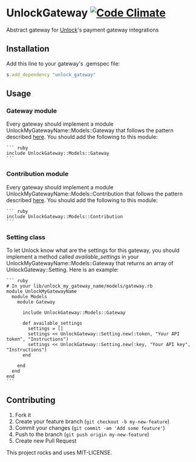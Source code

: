 # UnlockGateway [![Code Climate](https://codeclimate.com/github/danielweinmann/unlock_gateway.png)](https://codeclimate.com/github/danielweinmann/unlock_gateway)

Abstract gateway for [Unlock](http://github.com/danielweinmann/unlock)'s payment gateway integrations

## Installation

Add this line to your gateway's .gemspec file:

``` ruby
s.add_dependency "unlock_gateway"
```

## Usage

### Gateway module

Every gateway should implement a module UnlockMyGatewayName::Models::Gateway that follows the pattern described [here](https://github.com/danielweinmann/unlock_gateway/blob/master/lib/unlock_gateway/models/gateway.rb). You should add the following to this module:

    ``` ruby
    include UnlockGateway::Models::Gateway
    ```

### Contribution module

Every gateway should implement a module UnlockMyGatewayName::Models::Contribution that follows the pattern described [here](https://github.com/danielweinmann/unlock_gateway/blob/master/lib/unlock_gateway/models/contribution.rb). You should add the following to this module:

    ``` ruby
    include UnlockGateway::Models::Contribution
    ```

### Setting class

To let Unlock know what are the settings for this gateway, you should implement a method called _available_settings_ in your UnlockMyGatewayName::Models::Gateway that returns an array of UnlockGateway::Setting. Here is an example:

    ``` ruby
    # In your lib/unlock_my_gateway_name/models/gateway.rb
    module UnlockMyGatewayName
      module Models
        module Gateway

          include UnlockGateway::Models::Gateway

          def available_settings
            settings = []
            settings << UnlockGateway::Setting.new(:token, "Your API token", "Instructions")
            settings << UnlockGateway::Setting.new(:key, "Your API key", "Instructions")
          end

        end
      end
    end
    ```

## Contributing

1. Fork it
2. Create your feature branch (`git checkout -b my-new-feature`)
3. Commit your changes (`git commit -am 'Add some feature'`)
4. Push to the branch (`git push origin my-new-feature`)
5. Create new Pull Request


This project rocks and uses MIT-LICENSE.
